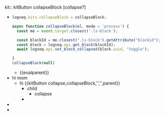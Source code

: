 kit:: kitButton collapseBlock [collapse?]

- ```javascript
  logseq.kits.collapseBlock = collapseBlock;
  
  async function collapseBlock(el, mode = 'process') {
    const me = event.target.closest('.ls-block');
  
    const blockId = me.closest(".ls-block").getAttribute("blockid");
    const block = logseq.api.get_block(blockId);
    await logseq.api.set_block_collapsed(block.uuid, "toggle");
  
  }
  collapseBlock(null)
  ```
	- {{evalparent}}
- hi mom
	- hi
	  {{kitButton collapse,collapseBlock,'','',parent}}
		- child
			- collapse
		-
-
-